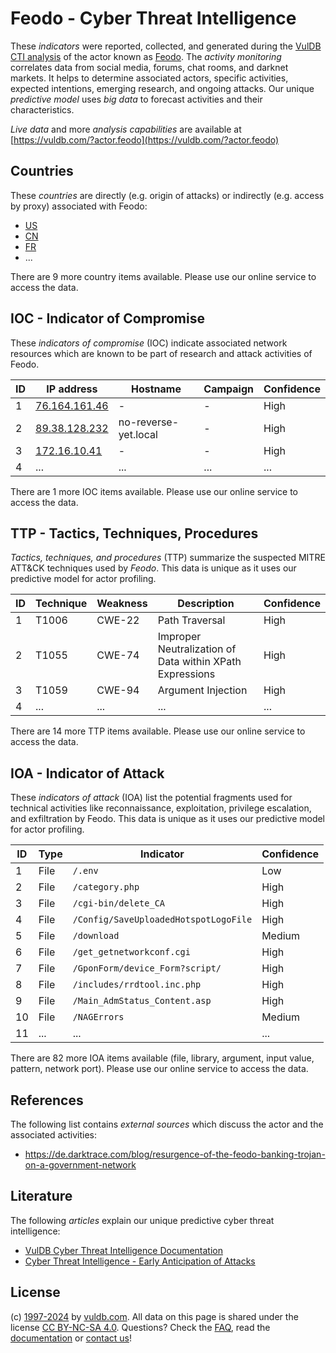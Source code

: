 # Feodo - Cyber Threat Intelligence

These _indicators_ were reported, collected, and generated during the [VulDB CTI analysis](https://vuldb.com/?kb.cti) of the actor known as [Feodo](https://vuldb.com/?actor.feodo). The _activity monitoring_ correlates data from social media, forums, chat rooms, and darknet markets. It helps to determine associated actors, specific activities, expected intentions, emerging research, and ongoing attacks. Our unique _predictive model_ uses _big data_ to forecast activities and their characteristics.

_Live data_ and more _analysis capabilities_ are available at [https://vuldb.com/?actor.feodo](https://vuldb.com/?actor.feodo)

## Countries

These _countries_ are directly (e.g. origin of attacks) or indirectly (e.g. access by proxy) associated with Feodo:

* [US](https://vuldb.com/?country.us)
* [CN](https://vuldb.com/?country.cn)
* [FR](https://vuldb.com/?country.fr)
* ...

There are 9 more country items available. Please use our online service to access the data.

## IOC - Indicator of Compromise

These _indicators of compromise_ (IOC) indicate associated network resources which are known to be part of research and attack activities of Feodo.

ID | IP address | Hostname | Campaign | Confidence
-- | ---------- | -------- | -------- | ----------
1 | [76.164.161.46](https://vuldb.com/?ip.76.164.161.46) | - | - | High
2 | [89.38.128.232](https://vuldb.com/?ip.89.38.128.232) | no-reverse-yet.local | - | High
3 | [172.16.10.41](https://vuldb.com/?ip.172.16.10.41) | - | - | High
4 | ... | ... | ... | ...

There are 1 more IOC items available. Please use our online service to access the data.

## TTP - Tactics, Techniques, Procedures

_Tactics, techniques, and procedures_ (TTP) summarize the suspected MITRE ATT&CK techniques used by _Feodo_. This data is unique as it uses our predictive model for actor profiling.

ID | Technique | Weakness | Description | Confidence
-- | --------- | -------- | ----------- | ----------
1 | T1006 | CWE-22 | Path Traversal | High
2 | T1055 | CWE-74 | Improper Neutralization of Data within XPath Expressions | High
3 | T1059 | CWE-94 | Argument Injection | High
4 | ... | ... | ... | ...

There are 14 more TTP items available. Please use our online service to access the data.

## IOA - Indicator of Attack

These _indicators of attack_ (IOA) list the potential fragments used for technical activities like reconnaissance, exploitation, privilege escalation, and exfiltration by Feodo. This data is unique as it uses our predictive model for actor profiling.

ID | Type | Indicator | Confidence
-- | ---- | --------- | ----------
1 | File | `/.env` | Low
2 | File | `/category.php` | High
3 | File | `/cgi-bin/delete_CA` | High
4 | File | `/Config/SaveUploadedHotspotLogoFile` | High
5 | File | `/download` | Medium
6 | File | `/get_getnetworkconf.cgi` | High
7 | File | `/GponForm/device_Form?script/` | High
8 | File | `/includes/rrdtool.inc.php` | High
9 | File | `/Main_AdmStatus_Content.asp` | High
10 | File | `/NAGErrors` | Medium
11 | ... | ... | ...

There are 82 more IOA items available (file, library, argument, input value, pattern, network port). Please use our online service to access the data.

## References

The following list contains _external sources_ which discuss the actor and the associated activities:

* https://de.darktrace.com/blog/resurgence-of-the-feodo-banking-trojan-on-a-government-network

## Literature

The following _articles_ explain our unique predictive cyber threat intelligence:

* [VulDB Cyber Threat Intelligence Documentation](https://vuldb.com/?kb.cti)
* [Cyber Threat Intelligence - Early Anticipation of Attacks](https://www.scip.ch/en/?labs.20201022)

## License

(c) [1997-2024](https://vuldb.com/?kb.changelog) by [vuldb.com](https://vuldb.com/?kb.about). All data on this page is shared under the license [CC BY-NC-SA 4.0](https://creativecommons.org/licenses/by-nc-sa/4.0/). Questions? Check the [FAQ](https://vuldb.com/?kb.faq), read the [documentation](https://vuldb.com/?kb) or [contact us](https://vuldb.com/?contact)!
